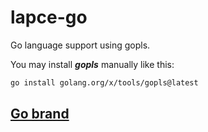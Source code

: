 # lapce-go

Go language support using gopls.



You may install ***gopls*** manually like this:
``` bash
go install golang.org/x/tools/gopls@latest
```


## [Go brand](https://go.dev/blog/go-brand)

